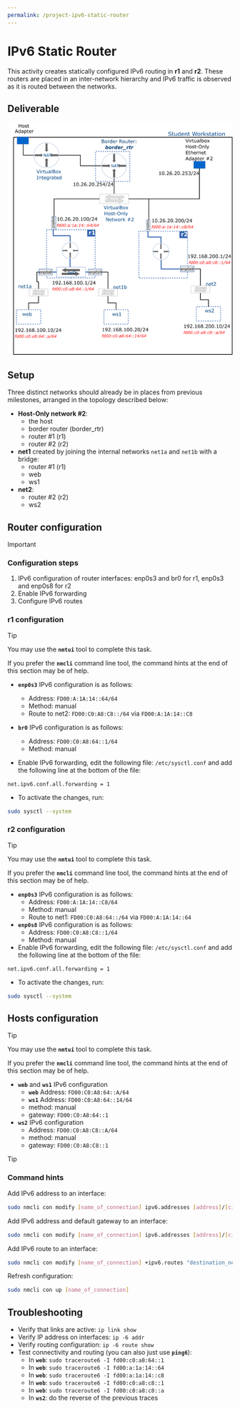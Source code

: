 ```yaml
---
permalink: /project-ipv6-static-router
---
```


# IPv6 Static Router

This activity creates statically configured IPv6 routing in __r1__ and __r2__. These routers are placed in an inter-network hierarchy and IPv6 traffic is observed as it is routed between the networks.

## Deliverable

![image](../img/project/static_router_ipv6.png)

## Setup

Three distinct networks should already be in places from previous milestones, arranged in the topology described below:

- __Host-Only network #2__:
  - the host
  - border router (border_rtr)
  - router #1 (r1)
  - router #2 (r2)
- __net1__ created by joining the internal networks `net1a` and `net1b` with a bridge:
  - router #1 (r1)
  - web
  - ws1
- __net2__:
  - router #2 (r2)
  - ws2

## Router configuration

> [!IMPORTANT]
>
> ### Configuration steps
> 
> 1. IPv6 configuration of router interfaces: enp0s3 and br0 for r1, enp0s3 and enp0s8 for r2
> 2. Enable IPv6 forwarding
> 3. Configure IPv6 routes

### r1 configuration

> [!TIP]
> You may use the **`nmtui`** tool to complete this task.
>
>If you prefer the **`nmcli`** command line tool, the command hints at the end of this section may be of help.

- **`enp0s3`** IPv6 configuration is as follows:
  - Address: `FD00:A:1A:14::64/64`
  - Method: manual
  - Route to net2: `FD00:C0:A8:C8::/64` via `FD00:A:1A:14::C8`

- **`br0`** IPv6 configuration is as follows:
  - Address: `FD00:C0:A8:64::1/64`
  - Method: manual

- Enable IPv6 forwarding, edit the following file: `/etc/sysctl.conf` and add the following line at the bottom of the file:

```text
net.ipv6.conf.all.forwarding = 1
```

- To activate the changes, run:

```bash
sudo sysctl --system
```

### r2 configuration

> [!TIP]
> You may use the **`nmtui`** tool to complete this task.
>
>If you prefer the **`nmcli`** command line tool, the command hints at the end of this section may be of help.

- **`enp0s3`** IPv6 configuration is as follows:
  - Address: `FD00:A:1A:14::C8/64`
  - Method: manual
  - Route to net1: `FD00:C0:A8:64::/64` via `FD00:A:1A:14::64`
- **`enp0s8`** IPv6 configuration is as follows:
  - Address: `FD00:C0:A8:C8::1/64`
  - Method: manual
- Enable IPv6 forwarding, edit the following file: `/etc/sysctl.conf` and add the following line at the bottom of the file:

```text
net.ipv6.conf.all.forwarding = 1
```

- To activate the changes, run:

```bash
sudo sysctl --system
```

## Hosts configuration

> [!TIP]
> You may use the **`nmtui`** tool to complete this task.
>
>If you prefer the **`nmcli`** command line tool, the command hints at the end of this section may be of help.

- **`web`** and **`ws1`** IPv6 configuration
  - **`web`** Address: `FD00:C0:A8:64::A/64`
  - **`ws1`** Address: `FD00:C0:A8:64::14/64`
  - method: manual
  - gateway: `FD00:C0:A8:64::1`
- **`ws2`** IPv6 configuration
  - Address: `FD00:C0:A8:C8::A/64`
  - method: manual
  - gateway: `FD00:C0:A8:C8::1`

> [!TIP]
>
> ### Command hints
>
> Add IPv6 address to an interface:
>
> ```bash 
> sudo nmcli con modify [name_of_connection] ipv6.addresses [address]/[cidr] ipv6.method manual
> ```
>
> Add IPv6 address and default gateway to an interface:
>
> ```bash
> sudo nmcli con modify [name_of_connection] ipv6.addresses [address]/[cidr] ipv6.method manual ipv6.gateway default_gateway_addr
> ```
>
> Add IPv6 route to an interface:
>
> ```bash 
> sudo nmcli con modify [name_of_connection] +ipv6.routes "destination_netID next_hop"
> ```
>
> Refresh configuration:
>
> ```bash
> sudo nmcli con up [name_of_connection]
> ```

## Troubleshooting

- Verify that links are active: `ip link show`
- Verify IP address on interfaces: `ip -6 addr`
- Verify routing configuration: `ip -6 route show`
- Test connectivity and routing (you can also just use **`ping6`**):
  - In **`web`**: `sudo traceroute6 -I fd00:c0:a8:64::1`
  - In **`web`**: `sudo traceroute6 -I fd00:a:1a:14::64`
  - In **`web`**: `sudo traceroute6 -I fd00:a:1a:14::c8`
  - In **`web`**: `sudo traceroute6 -I fd00:c0:a8:c8::1`
  - In **`web`**: `sudo traceroute6 -I fd00:c0:a8:c8::a`
  - In **`ws2`**: do the reverse of the previous traces

